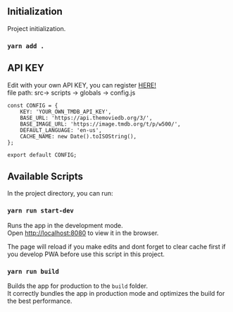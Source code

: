## Initialization
Project initialization.
### `yarn add .`

## API KEY
Edit with your own API KEY, you can register [HERE!](https://www.themoviedb.org/)<br>
file path: src-> scripts -> globals -> config.js 
```
const CONFIG = {
    KEY: 'YOUR_OWN_TMDB_API_KEY',
    BASE_URL: 'https://api.themoviedb.org/3/',
    BASE_IMAGE_URL: 'https://image.tmdb.org/t/p/w500/',
    DEFAULT_LANGUAGE: 'en-us',
    CACHE_NAME: new Date().toISOString(),
};

export default CONFIG;
```

## Available Scripts

In the project directory, you can run:

### `yarn run start-dev`

Runs the app in the development mode.<br />
Open [http://localhost:8080](http://localhost:8080) to view it in the browser.

The page will reload if you make edits and dont forget to clear cache first if you develop PWA before use this script in this project.<br />

### `yarn run build`

Builds the app for production to the `build` folder.<br />
It correctly bundles the app in production mode and optimizes the build for the best performance.

